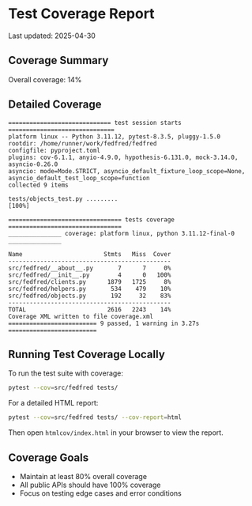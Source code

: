 # Test Coverage Report

Last updated: 2025-04-30

## Coverage Summary

Overall coverage: 14%

## Detailed Coverage

```
============================= test session starts ==============================
platform linux -- Python 3.11.12, pytest-8.3.5, pluggy-1.5.0
rootdir: /home/runner/work/fedfred/fedfred
configfile: pyproject.toml
plugins: cov-6.1.1, anyio-4.9.0, hypothesis-6.131.0, mock-3.14.0, asyncio-0.26.0
asyncio: mode=Mode.STRICT, asyncio_default_fixture_loop_scope=None, asyncio_default_test_loop_scope=function
collected 9 items

tests/objects_test.py .........                                          [100%]

================================ tests coverage ================================
_______________ coverage: platform linux, python 3.11.12-final-0 _______________

Name                       Stmts   Miss  Cover
----------------------------------------------
src/fedfred/__about__.py       7      7     0%
src/fedfred/__init__.py        4      0   100%
src/fedfred/clients.py      1879   1725     8%
src/fedfred/helpers.py       534    479    10%
src/fedfred/objects.py       192     32    83%
----------------------------------------------
TOTAL                       2616   2243    14%
Coverage XML written to file coverage.xml
========================= 9 passed, 1 warning in 3.27s =========================
```

## Running Test Coverage Locally

To run the test suite with coverage:

```bash
pytest --cov=src/fedfred tests/
```

For a detailed HTML report:

```bash
pytest --cov=src/fedfred tests/ --cov-report=html
```

Then open `htmlcov/index.html` in your browser to view the report.

## Coverage Goals

- Maintain at least 80% overall coverage
- All public APIs should have 100% coverage
- Focus on testing edge cases and error conditions
